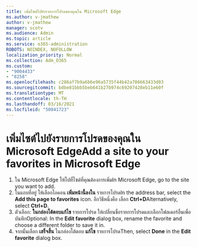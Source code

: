 ```yaml
---
title: เพิ่มไซต์ไปยังรายการโปรดของคุณใน Microsoft Edge
ms.author: v-jmathew
author: v-jmathew
manager: scotv
ms.audience: Admin
ms.topic: article
ms.service: o365-administration
ROBOTS: NOINDEX, NOFOLLOW
localization_priority: Normal
ms.collection: Adm_O365
ms.custom:
- "9004433"
- "8258"
ms.openlocfilehash: c286af7b9a6b6e96a5735f44b42a786663433d03
ms.sourcegitcommit: bdbe81bbb5beb641b27b974c69207428eb11e60f
ms.translationtype: MT
ms.contentlocale: th-TH
ms.lasthandoff: 03/16/2021
ms.locfileid: "50841723"
---
```

# <a name="add-a-site-to-your-favorites-in-microsoft-edge"></a><span data-ttu-id="0e890-102">เพิ่มไซต์ไปยังรายการโปรดของคุณใน Microsoft Edge</span><span class="sxs-lookup"><span data-stu-id="0e890-102">Add a site to your favorites in Microsoft Edge</span></span>

1. <span data-ttu-id="0e890-103">ใน Microsoft Edge ให้ไปที่ไซต์ที่คุณต้องการเพิ่ม</span><span class="sxs-lookup"><span data-stu-id="0e890-103">In Microsoft Edge, go to the site you want to add.</span></span>
2. <span data-ttu-id="0e890-104">ในแถบที่อยู่ ให้เลือกไอคอน **เพิ่มหน้านี้ลงใน** รายการโปรด</span><span class="sxs-lookup"><span data-stu-id="0e890-104">In the address bar, select the **Add this page to favorites** icon.</span></span> <span data-ttu-id="0e890-105">อีกวิธีหนึ่งคือ เลือก **Ctrl+D**</span><span class="sxs-lookup"><span data-stu-id="0e890-105">Alternatively, select **Ctrl+D**.</span></span>
3. <span data-ttu-id="0e890-106">ตัวเลือก: **ในกล่องโต้ตอบแก้ไข** รายการโปรด ให้เปลี่ยนชื่อรายการโปรดและเลือกโฟลเดอร์อื่นเพื่อบันทึก</span><span class="sxs-lookup"><span data-stu-id="0e890-106">Optional: In the **Edit favorite** dialog box, rename the favorite and choose a different folder to save it in.</span></span>
4. <span data-ttu-id="0e890-107">จากนั้นเลือก **เสร็จสิ้น** ในกล่องโต้ตอบ **แก้ไข** รายการโปรด</span><span class="sxs-lookup"><span data-stu-id="0e890-107">Then, select **Done** in the **Edit favorite** dialog box.</span></span>
